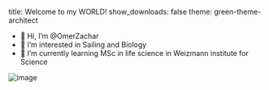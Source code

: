 title: Welcome to my WORLD!
show_downloads: false
theme: green-theme-architect

- 👋 Hi, I’m @OmerZachar
- 👀 I’m interested in Sailing and Biology
- 🌱 I’m currently learning MSc in life science in Weizmann institute for Science

![image](https://github.com/OmerZachar/OZ-demo.github.io/assets/166693060/af678ece-fb2f-4da8-b62f-58d5e63b6fa6)
